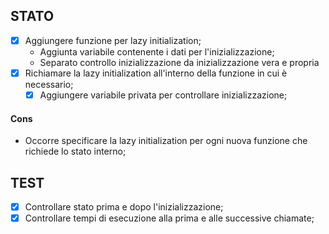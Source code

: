 ## STATO
- [x] Aggiungere funzione per lazy initialization;
  - Aggiunta variabile contenente i dati per l'inizializzazione;
  - Separato controllo inizializzazione da inizializzazione vera e propria
- [x] Richiamare la lazy initialization all'interno della funzione in cui è necessario;
  - [x] Aggiungere variabile privata per controllare inizializzazione;

#### Cons
- Occorre specificare la lazy initialization per ogni nuova funzione che richiede lo stato interno;

## TEST
- [X] Controllare stato prima e dopo l'inizializzazione;
- [X] Controllare tempi di esecuzione alla prima e alle successive chiamate;
